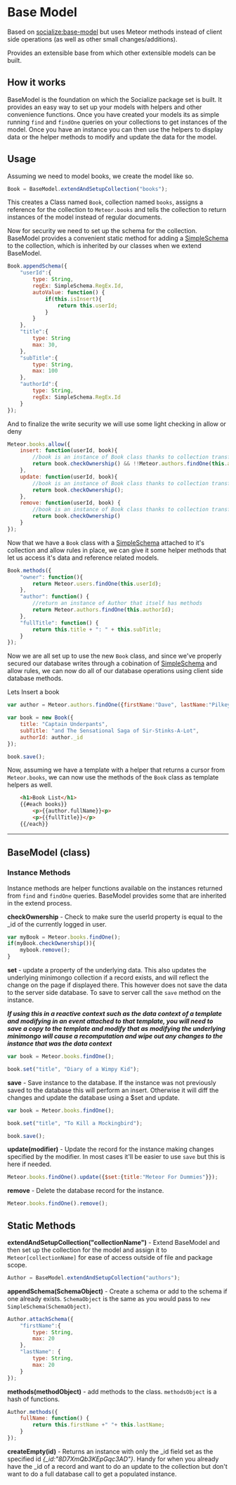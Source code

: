 # Base Model #

Based on [socialize:base-model](https://github.com/copleykj/socialize-base-model/) but uses Meteor methods instead of client side operations (as well as other small changes/additions).

Provides an extensible base from which other extensible models can be built.

## How it works ##

BaseModel is the foundation on which the Socialize package set is built. It provides an easy way to set up your models with helpers and other convenience functions. Once you have created your models its as simple running `find` and `findOne` queries on your collections to get instances of the model. Once you have an instance you can then use the helpers to display data or the helper methods to modify and update the data for the model.

## Usage ##

Assuming we need to model books, we create the model like so.

```javascript
Book = BaseModel.extendAndSetupCollection("books");
```

This creates a Class named `Book`, collection named `books`, assigns a reference for the collection to `Meteor.books` and tells the collection to return instances of the model instead of regular documents.

Now for security we need to set up the schema for the collection. BaseModel provides a convenient static method for adding a [SimpleSchema][1] to the collection, which is inherited by our classes when we extend BaseModel.

```javascript
Book.appendSchema({
	"userId":{
		type: String,
		regEx: SimpleSchema.RegEx.Id,
		autoValue: function() {
			if(this.isInsert){
				return this.userId;
			}
		}
	},
	"title":{
		type: String
		max: 30,
	},
	"subTitle":{
		type: String,
		max: 100
	},
	"authorId":{
		type: String,
		regEx: SimpleSchema.RegEx.Id
	}
});
```

And to finalize the write security we will use some light checking in allow or deny

```javascript
Meteor.books.allow({
	insert: function(userId, book){
		//book is an instance of Book class thanks to collection transforms.
		return book.checkOwnership() && !!Meteor.authors.findOne(this.authorId);
	},
	update: function(userId, book){
		//book is an instance of Book class thanks to collection transforms.
		return book.checkOwnership();
	},
	remove: function(userId, book) {
		//book is an instance of Book class thanks to collection transforms.
		return book.checkOwnership()
	}
});
```

Now that we have a `Book` class with a [SimpleSchema][1] attached to it's collection and allow rules in place, we can give it some helper methods that let us access it's data and reference related models.

```javascript
Book.methods({
	"owner": function(){
		return Meteor.users.findOne(this.userId);
	},
	"author": function() {
		//return an instance of Author that itself has methods
		return Meteor.authors.findOne(this.authorId);
	},
	"fullTitle": function() {
		return this.title + ": " + this.subTitle;
	}
});
```
Now we are all set up to use the new `Book` class, and since we've properly secured our database writes through a cobination of [SimpleSchema][1] and allow rules, we can now do all of our database operations using client side database methods.

Lets Insert a book

```javascript
var author = Meteor.authors.findOne({firstName:"Dave", lastName:"Pilkey"});

var book = new Book({
	title: "Captain Underpants",
	subTitle: "and The Sensational Saga of Sir-Stinks-A-Lot",
	authorId: author._id
});

book.save();
```

Now, assuming we have a template with a helper that returns a cursor from `Meteor.books`, we can now use the methods of the `Book` class as template helpers as well.

```html
	<h1>Book List</h1>
	{{#each books}}
		<p>{{author.fullName}}<p>
		<p>{{fullTitle}}</p>
	{{/each}}
```
---

## BaseModel (class) ##

### Instance Methods ###

Instance methods are helper functions available on the instances returned from `find` and `findOne` queries. BaseModel provides some that are inherited in the extend process.

**checkOwnership** - Check to make sure the userId property is equal to the _id of the currently logged in user.

```javascript
var myBook = Meteor.books.findOne();
if(myBook.checkOwnership()){
	mybook.remove();
}
```

**set** - update a property of the underlying data. This also updates the underlying minimongo collection if a record exists, and will reflect the change on the page if displayed there. This however does not save the data to the server side database. To save to server call the `save` method on the instance.

_**If using this in a reactive context such as the data context of a template and modifying in an event attached to that template, you will need to save a copy to the template and modify that as modifying the underlying minimongo will cause a recomputation and wipe out any changes to the instance that was the data context**_

```javascript
var book = Meteor.books.findOne();

book.set("title", "Diary of a Wimpy Kid");
```

**save** - Save instance to the database. If the instance was not previously saved to the database this will perform an insert. Otherwise it will diff the changes and update the database using a $set and update.

```javascript
var book = Meteor.books.findOne();

book.set("title", "To Kill a Mockingbird");

book.save();
```

**update(modifier)** - Update the record for the instance making changes specified by the modifier. In most cases it'll be easier to use `save` but this is here if needed.

```javascript
Meteor.books.findOne().update({$set:{title:"Meteor For Dummies"}});
```

**remove** - Delete the database record for the instance.

```javascript
Meteor.books.findOne().remove();
```

## Static Methods ##

**extendAndSetupCollection("collectionName")** - Extend BaseModel and then set up the collection for the model and assign it to `Meteor[collectionName]` for ease of access outside of file and package scope.

```javascript
Author = BaseModel.extendAndSetupCollection("authors");
```

**appendSchema(SchemaObject)** - Create a schema or add to the schema if one already exists. `SchemaObject` is the same as you would pass to `new SimpleSchema(SchemaObject)`.

```javascript
Author.attachSchema({
	"firstName":{
		type: String,
		max: 20
	},
	"lastName": {
		type: String,
		max: 20
	}
});
```

**methods(methodObject)** - add methods to the class. `methodsObject` is a hash of functions.

```javascript
Author.methods({
	fullName: function() {
		return this.firstName +" "+ this.lastName;
	}
});
```

**createEmpty(id)** - Returns an instance with only the _id field set as the specified id *{_id:"8D7XmQb3KEpGqc3AD"}*. Handy for when you already have the _id of a record and want to do an update to the collection but don't want to do a full database call to get a populated instance.

[1]: https://github.com/aldeed/meteor-simple-schema